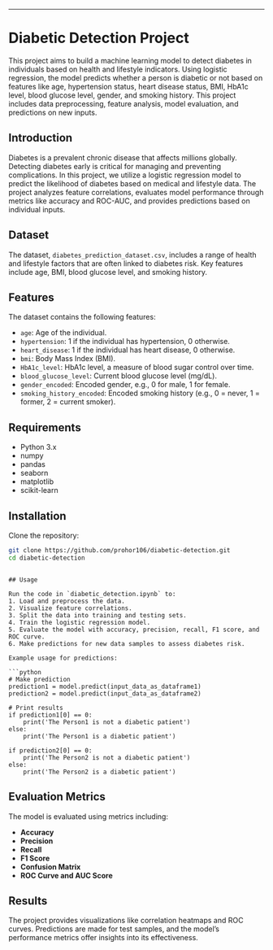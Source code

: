 

---

# Diabetic Detection Project

This project aims to build a machine learning model to detect diabetes in individuals based on health and lifestyle indicators. Using logistic regression, the model predicts whether a person is diabetic or not based on features like age, hypertension status, heart disease status, BMI, HbA1c level, blood glucose level, gender, and smoking history. This project includes data preprocessing, feature analysis, model evaluation, and predictions on new inputs.

## Introduction

Diabetes is a prevalent chronic disease that affects millions globally. Detecting diabetes early is critical for managing and preventing complications. In this project, we utilize a logistic regression model to predict the likelihood of diabetes based on medical and lifestyle data. The project analyzes feature correlations, evaluates model performance through metrics like accuracy and ROC-AUC, and provides predictions based on individual inputs.

## Dataset

The dataset, `diabetes_prediction_dataset.csv`, includes a range of health and lifestyle factors that are often linked to diabetes risk. Key features include age, BMI, blood glucose level, and smoking history.

## Features

The dataset contains the following features:
- `age`: Age of the individual.
- `hypertension`: 1 if the individual has hypertension, 0 otherwise.
- `heart_disease`: 1 if the individual has heart disease, 0 otherwise.
- `bmi`: Body Mass Index (BMI).
- `HbA1c_level`: HbA1c level, a measure of blood sugar control over time.
- `blood_glucose_level`: Current blood glucose level (mg/dL).
- `gender_encoded`: Encoded gender, e.g., 0 for male, 1 for female.
- `smoking_history_encoded`: Encoded smoking history (e.g., 0 = never, 1 = former, 2 = current smoker).

## Requirements

- Python 3.x
- numpy
- pandas
- seaborn
- matplotlib
- scikit-learn

## Installation

Clone the repository:

```bash
git clone https://github.com/prohor106/diabetic-detection.git
cd diabetic-detection
```
```

## Usage

Run the code in `diabetic_detection.ipynb` to:
1. Load and preprocess the data.
2. Visualize feature correlations.
3. Split the data into training and testing sets.
4. Train the logistic regression model.
5. Evaluate the model with accuracy, precision, recall, F1 score, and ROC curve.
6. Make predictions for new data samples to assess diabetes risk.

Example usage for predictions:

```python
# Make prediction
prediction1 = model.predict(input_data_as_dataframe1)
prediction2 = model.predict(input_data_as_dataframe2)

# Print results
if prediction1[0] == 0:
    print('The Person1 is not a diabetic patient')
else:
    print('The Person1 is a diabetic patient')

if prediction2[0] == 0:
    print('The Person2 is not a diabetic patient')
else:
    print('The Person2 is a diabetic patient')
```

## Evaluation Metrics

The model is evaluated using metrics including:
- **Accuracy**
- **Precision**
- **Recall**
- **F1 Score**
- **Confusion Matrix**
- **ROC Curve and AUC Score**

## Results

The project provides visualizations like correlation heatmaps and ROC curves. Predictions are made for test samples, and the model’s performance metrics offer insights into its effectiveness.

